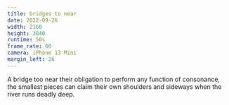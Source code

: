 ```yaml
---
title: bridges to near
date: 2022-09-26
width: 2160
height: 3840
runtime: 50s
frame_rate: 60
camera: iPhone 13 Mini
margin_left: 26
---
```

A bridge too near their obligation to perform any function of consonance, the smallest pieces can claim their own shoulders and sideways when the river runs deadly deep.
